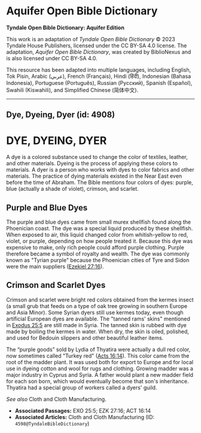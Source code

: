 # Aquifer Open Bible Dictionary

**Tyndale Open Bible Dictionary: Aquifer Edition**

This work is an adaptation of *Tyndale Open Bible Dictionary* © 2023 Tyndale House Publishers, licensed under the CC BY\-SA 4\.0 license. The adaptation, *Aquifer Open Bible Dictionary*, was created by BiblioNexus and is also licensed under CC BY\-SA 4\.0\.

This resource has been adapted into multiple languages, including English, Tok Pisin, Arabic (عربي), French (Français), Hindi (हिंदी), Indonesian (Bahasa Indonesia), Portuguese (Português), Russian (Русский), Spanish (Español), Swahili (Kiswahili), and Simplified Chinese (简体中文).



--------------------------------

## Dye, Dyeing, Dyer (id: 4908)

DYE, DYEING, DYER
=================

A dye is a colored substance used to change the color of textiles, leather, and other materials. Dyeing is the process of applying these colors to materials. A dyer is a person who works with dyes to color fabrics and other materials. The practice of dying materials existed in the Near East even before the time of Abraham. The Bible mentions four colors of dyes: purple, blue (actually a shade of violet), crimson, and scarlet.

Purple and Blue Dyes
--------------------

The purple and blue dyes came from small murex shellfish found along the Phoenician coast. The dye was a special liquid produced by these shellfish. When exposed to air, this liquid changed color from whitish\-yellow to red, violet, or purple, depending on how people treated it. Because this dye was expensive to make, only rich people could afford purple clothing. Purple therefore became a symbol of royalty and wealth. The dye was commonly known as "Tyrian purple" because the Phoenician cities of Tyre and Sidon were the main suppliers ([Ezekiel 27:16](https://ref.ly/Ezek27:16)).

Crimson and Scarlet Dyes
------------------------

Crimson and scarlet were bright red colors obtained from the kermes insect (a small grub that feeds on a type of oak tree growing in southern Europe and Asia Minor). Some Syrian dyers still use kermes today, even though artificial European dyes are available. The "tanned rams' skins" mentioned in [Exodus 25:5](https://ref.ly/Exod25:5) are still made in Syria. The tanned skin is rubbed with dye made by boiling the kermes in water. When dry, the skin is oiled, polished, and used for Bedouin slippers and other beautiful leather items.

The “purple goods” sold by Lydia of Thyatira were actually a dull red color, now sometimes called "Turkey red" ([Acts 16:14](https://ref.ly/Acts16:14)). This color came from the root of the madder plant. It was used both for export to Europe and for local use in dyeing cotton and wool for rugs and clothing. Growing madder was a major industry in Cyprus and Syria. A father would plant a new madder field for each son born, which would eventually become that son's inheritance. Thyatira had a special group of workers called a dyers' guild.

*See also* Cloth and Cloth Manufacturing.

* **Associated Passages:** EXO 25:5; EZK 27:16; ACT 16:14
* **Associated Articles:** Cloth and Cloth Manufacturing (ID: `4598@TyndaleBibleDictionary`)

